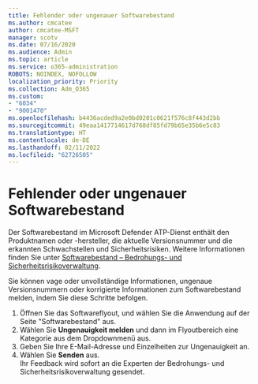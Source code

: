```yaml
---
title: Fehlender oder ungenauer Softwarebestand
ms.author: cmcatee
author: cmcatee-MSFT
manager: scotv
ms.date: 07/16/2020
ms.audience: Admin
ms.topic: article
ms.service: o365-administration
ROBOTS: NOINDEX, NOFOLLOW
localization_priority: Priority
ms.collection: Adm_O365
ms.custom:
- "6034"
- "9001470"
ms.openlocfilehash: b4436acded9a2e0bd0201c0621f576c8f443d2bb
ms.sourcegitcommit: 49eaa1417714617d768df85fd79b65e35b6e5c83
ms.translationtype: HT
ms.contentlocale: de-DE
ms.lasthandoff: 02/11/2022
ms.locfileid: "62726505"
---
```

# <a name="software-inventory-is-missing-or-inaccurate"></a>Fehlender oder ungenauer Softwarebestand

Der Softwarebestand im Microsoft Defender ATP-Dienst enthält den Produktnamen oder -hersteller, die aktuelle Versionsnummer und die erkannten Schwachstellen und Sicherheitsrisiken. Weitere Informationen finden Sie unter [Softwarebestand – Bedrohungs- und Sicherheitsrisikoverwaltung](https://docs.microsoft.com/windows/security/threat-protection/microsoft-defender-atp/tvm-software-inventory).

Sie können vage oder unvollständige Informationen, ungenaue Versionsnummern oder korrigierte Informationen zum Softwarebestand melden, indem Sie diese Schritte befolgen.  

1. Öffnen Sie das Softwareflyout, und wählen Sie die Anwendung auf der Seite "Softwarebestand" aus.
2. Wählen Sie **Ungenauigkeit melden** und dann im Flyoutbereich eine Kategorie aus dem Dropdownmenü aus.
3. Geben Sie Ihre E-Mail-Adresse und Einzelheiten zur Ungenauigkeit an.
4. Wählen Sie **Senden** aus.</br>
    Ihr Feedback wird sofort an die Experten der Bedrohungs- und Sicherheitsrisikoverwaltung gesendet.